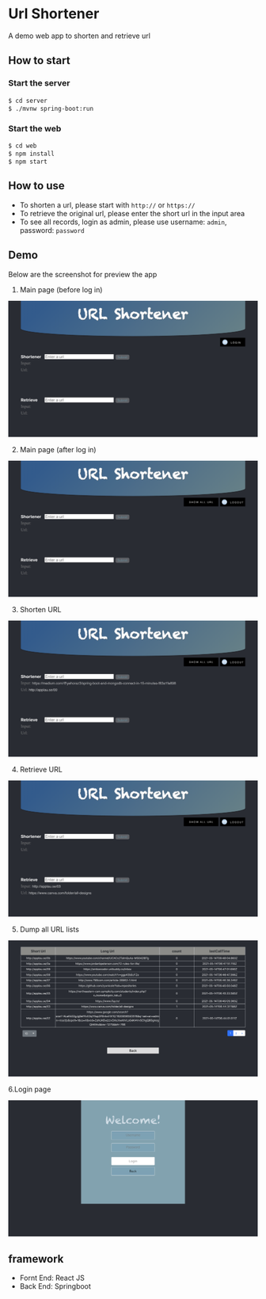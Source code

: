 # Url Shortener

 A demo web app to shorten and retrieve url

## How to start

### Start the server
```
$ cd server
$ ./mvnw spring-boot:run
```

### Start the web
```
$ cd web
$ npm install
$ npm start
```

## How to use

-  To shorten a url, please start with `http://` or `https://`
-  To retrieve the original url, please enter the short url in the input area
-  To see all records, login as admin, please use username: `admin`, password: `password`


## Demo

Below are the screenshot for preview the app

1. Main page (before log in)

![image](./demo/main-page-initial.png)

2. Main page (after log in)

![image](./demo/main-page-signed-in.png)

3. Shorten URL

![image](./demo/shortener.png)

4. Retrieve URL

![image](./demo/retrieve.png)

5. Dump all URL lists

![image](./demo/admin-dump-all-lists.png)

6.Login page

![image](./demo/login-page.png)



## framework
-  Fornt End: React JS
-  Back End: Springboot


